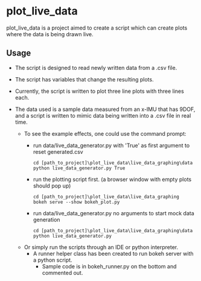 # plot_live_data

plot_live_data is a project aimed to create a script which can create plots where the data is being drawn live.

## Usage

* The script is designed to read newly written data from a .csv file.

* The script has variables that change the resulting plots.

* Currently, the script is written to plot three line plots with three lines each.

* The data used is a sample data measured from an x-IMU that has 9DOF, 
and a script is written to mimic data being written into a .csv file in real time.

    * To see the example effects, one could use the command prompt:
        * run data/live_data_generator.py with 'True' as first argument to reset generated.csv
            ```
            cd [path_to_project]\plot_live_data\live_data_graphing\data
            python live_data_generator.py True
            ```
    
        * run the plotting script first. (a browser window with empty plots should pop up)
            ```
            cd [path_to_project]\plot_live_data\live_data_graphing
            bokeh serve --show bokeh_plot.py
            ```

        * run data/live_data_generator.py no arguments to start mock data generation
            ```
            cd [path_to_project]\plot_live_data\live_data_graphing\data
            python live_data_generator.py
            ```
    * Or simply run the scripts through an IDE or python interpreter.
        * A runner helper class has been created to run bokeh server with a python script.
            * Sample code is in bokeh_runner.py on the bottom and commented out.
